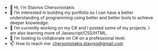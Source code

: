 - 👋 Hi, I’m Stavros Chersoniotakis
- 👀 I’m interested in building my portfolio so I can have a better understanding of programming using better and better tools to achieve deeper knowledge.
- 🌱 I’m currently working on my C# and I posted some of my projects. I am also learning more of Javascript/CSS/HTML.
- 💞️ I’m looking to collaborate on C# on a professional level.
- 📫 How to reach me: chersoniotakis.stavros@gmail.com

<!---
chersonio/chersonio is a ✨ special ✨ repository because its `README.md` (this file) appears on your GitHub profile.
You can click the Preview link to take a look at your changes.
--->
